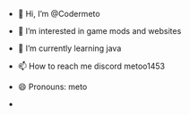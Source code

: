 - 👋 Hi, I’m @Codermeto
- 👀 I’m interested in game mods and websites
- 🌱 I’m currently learning java
  
- 📫 How to reach me discord metoo1453
- 😄 Pronouns: meto
- 

<!---
Codermeto/Codermeto is a ✨ special ✨ repository because its `README.md` (this file) appears on your GitHub profile.
You can click the Preview link to take a look at your changes.
--->
